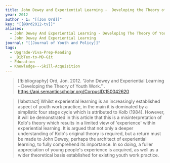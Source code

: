 ```yaml
---
title: John Dewey and Experiential Learning -  Developing the Theory of Youth Work
year: 2012
author - 1: "[[Jon Ord]]"
key: "[[@Ord2012-tv]]"
aliases:
  - John Dewey And Experiential Learning - Developing The Theory Of Youth Work
  - John Dewey And Experiential Learning
journal: "[[Journal of Youth and Policy]]"
tags:
  - Upgrade-Viva-Prep-Reading
  - _BibTex-to-MD-Git
  - Education
  - Knowledge---Skill-Acquisition
---
```


> [!bibliography]
> Ord, Jon. 2012. “John Dewey and Experiential Learning -  Developing the Theory of Youth Work.” . https://api.semanticscholar.org/CorpusID:150042620

> [!abstract]
> Whilst experiential learning is an increasingly established aspect of youth work practice, in the main it is dominated by a simplistic four stage cycle which is attributed to Kolb (1984). However, it will be demonstrated in this article that this is a misinterpretation of Kolb's theory which results in a limited view of 'experience' within experiential learning. It is argued that not only a deeper understanding of Kolb's original theory is required, but a return must be made to John Dewey, perhaps the architect of experiential learning, to fully comprehend its importance. In so doing, a fuller appreciation of young people's experience is acquired, as well as a wider theoretical basis established for existing youth work practice.